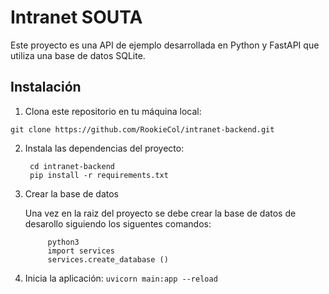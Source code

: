 # Intranet  SOUTA

Este proyecto es una API de ejemplo desarrollada en Python y FastAPI que utiliza una base de datos SQLite.

## Instalación

1. Clona este repositorio en tu máquina local:

`git clone https://github.com/RookieCol/intranet-backend.git`


2. Instala las dependencias del proyecto:

        cd intranet-backend
        pip install -r requirements.txt

3. Crear la base de datos

	Una vez en la raiz del proyecto se debe crear la base de datos de desarollo siguiendo los siguentes comandos:

        	python3 
        	import services 
        	services.create_database ()

4. Inicia la aplicación:
`uvicorn main:app --reload`